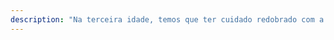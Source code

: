 ```yaml
---
description: "Na terceira idade, temos que ter cuidado redobrado com a saúde. Sou especializado em idosos e adoro ajudar meus alunos a levarem vidas mais completas, com mais disposição para passar tempo com quem a gente ama."
---
```

